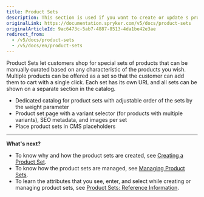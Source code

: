 ```yaml
---
title: Product Sets
description: This section is used if you want to create or update s product set based on specific relations, as well as activate or deactivate them in the Back Office.
originalLink: https://documentation.spryker.com/v5/docs/product-sets
originalArticleId: 9ac6473c-5ab7-4887-8513-4da1be42e3ae
redirect_from:
  - /v5/docs/product-sets
  - /v5/docs/en/product-sets
---
```


Product Sets let customers shop for special sets of products that can be manually curated based on any characteristic of the products you wish.
Multiple products can be offered as a set so that the customer can add them to cart with a single click. Each set has its own URL and all sets can be shown on a separate section in the catalog.

* Dedicated catalog for product sets with adjustable order of the sets by the weight parameter
* Product set page with a variant selector (for products with multiple variants), SEO metadata, and images per set
* Place product sets in CMS placeholders

***
**What's next?**

* To know why and how the product sets are created, see [Creating a Product Set](/docs/scos/user/back-office-user-guides/{{page.version}}/merchandising/product-sets/creating-product-sets.html).
* To know how the product sets are managed, see [Managing Product Sets](/docs/scos/user/back-office-user-guides/{{page.version}}/merchandising/product-sets/managing-product-sets.html).
* To learn the attributes that you see, enter, and select while creating or managing product sets, see [Product Sets: Reference Information](/docs/scos/user/back-office-user-guides/{{page.version}}/merchandising/product-sets/references/product-sets-reference-information.html).
